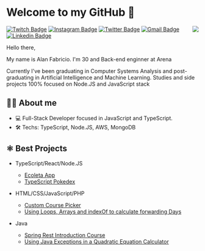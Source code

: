 # Welcome to my GitHub 👋

<img align="right" src="https://media.giphy.com/media/LmNwrBhejkK9EFP504/giphy.gif">

[![Twitch Badge](https://img.shields.io/badge/-Twitch-6441A4?style=for-the-badge&logo=Twitch&logoColor=white&link=https://www.twitch.tv/alantsx/)](https://www.twitch.tv/alantsx)
[![Instagram Badge](https://img.shields.io/badge/-Instagram-orange?style=for-the-badge&logo=Instagram&logoColor=white&link=https://www.instagram.com/alan.tsx/)](https://www.instagram.com/alan.tsx)
[![Twitter Badge](https://img.shields.io/badge/-Twitter-1DA1F2?style=for-the-badge&logo=Twitter&logoColor=white&link=https://twitter.com/alantsx/)](https://twitter.com/alantsx)
[![Gmail Badge](https://img.shields.io/badge/-Gmail-c14438?style=for-the-badge&logo=Gmail&logoColor=white&link=mailto:alanpfabricio@gmail.com)](mailto:alanpfabricio@gmail.com)
[![Linkedin Badge](https://img.shields.io/badge/-LinkedIn-blue?style=for-the-badge&logo=Linkedin&logoColor=white&link=https://www.linkedin.com/in/alantsx/)](https://www.linkedin.com/in/alantsx/)

Hello there,

My name is Alan Fabricio. I'm 30 and Back-end enginner at Arena

Currently I've been graduating in Computer Systems Analysis and post-graduating in Artificial Intelligence and Machine Learning.
Studies and side projects 100% focused on Node.JS and JavaScript stack

## 👦🏽 About me 
- 💻 Full-Stack Developer focused in JavaScript and TypeScript.
- 🛠 Techs: TypeScript, Node.JS, AWS, MongoDB

## ⚛️ Best Projects
- TypeScript/React/Node.JS
    - [Ecoleta App](https://github.com/alantsx/Ecoleta-app)
    - [TypeScript Pokedex](https://github.com/alantsx/TypeScript-Pokedex)
    
- HTML/CSS/JavaScript/PHP
    - [Custom Course Picker](https://github.com/alantsx/Custom-Course-Picker)
    - [Using Loops, Arrays and indexOf to calculate forwarding Days](https://github.com/alantsx/diaSemana)
 
- Java
    - [Spring Rest Introduction Course](https://github.com/alantsx/spring-rest-bootcamp)
    - [Using Java Exceptions in a Quadratic Equation Calculator](https://github.com/alantsx/equacaoSegundoGrau)
